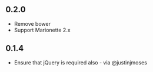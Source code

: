 0.2.0
-----------

- Remove bower
- Support Marionette 2.x


0.1.4
-----------

- Ensure that jQuery is required also - via @justinjmoses